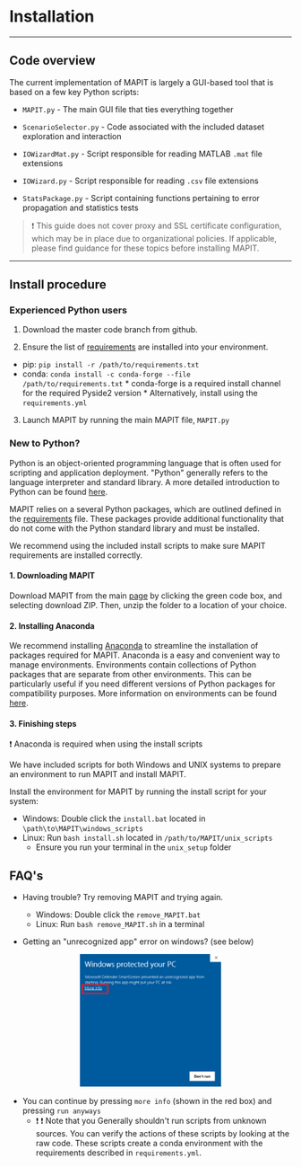 # Installation

---

## Code overview
The current implementation of MAPIT is largely a GUI-based tool that is based on a few key Python scripts:

* `MAPIT.py` - The main GUI file that ties everything together

* `ScenarioSelector.py` - Code associated with the included dataset exploration and interaction
* `IOWizardMat.py` - Script responsible for reading MATLAB `.mat` file extensions

* `IOWizard.py` - Script responsible for reading `.csv` file extensions

* `StatsPackage.py` - Script containing functions pertaining to error propagation and statistics tests

> :exclamation: This guide does not cover proxy and SSL certificate configuration, which may be in place due to organizational policies. If applicable, please find guidance for these topics before installing MAPIT.

---

## Install procedure

### Experienced Python users
1. Download the master code branch from github.

2. Ensure the list of [requirements](requirements.txt) are installed into your environment.
  * pip: `pip install -r /path/to/requirements.txt`
  * conda: `conda install -c conda-forge --file /path/to/requirements.txt`
        * conda-forge is a required install channel for the required Pyside2 version
        * Alternatively, install using the `requirements.yml`


3. Launch MAPIT by running the main MAPIT file, `MAPIT.py`

### New to Python?
Python is an object-oriented programming language that is often used for scripting and application deployment. "Python" generally refers to the language interpreter and standard library. A more detailed introduction to Python can be found [here](https://docs.python.org/3/tutorial/index.html).

MAPIT relies on a several Python packages, which are outlined defined in the [requirements](requirements.txt) file. These packages provide additional functionality that do not come with the Python standard library and must be installed.

We recommend using the included install scripts to make sure MAPIT requirements are installed correctly.



#### 1. Downloading MAPIT

Download MAPIT from the main [page](https://github.com/sandialabs/MAPIT) by clicking the green code box, and selecting download ZIP. Then, unzip the folder to a location of your choice.

#### 2. Installing Anaconda
We recommend installing [Anaconda](https://www.anaconda.com/) to streamline the installation of packages required for MAPIT. Anaconda is a easy and convenient way to manage environments. Environments contain collections of Python packages that are separate from other environments. This can be particularly useful if you need different versions of Python packages for compatibility purposes. More information on environments can be found [here](https://docs.conda.io/projects/conda/en/latest/user-guide/concepts/environments.html).



#### 3. Finishing steps
:exclamation: Anaconda is required when using the install scripts

We have included scripts for both Windows and UNIX systems to prepare an environment to run MAPIT and install MAPIT.

Install the environment for MAPIT by running the install script for your system:
* Windows: Double click the `install.bat` located in `\path\to\MAPIT\windows_scripts`
* Linux: Run `bash install.sh` located in `/path/to/MAPIT/unix_scripts`
    * Ensure you run your terminal in the `unix_setup` folder


## FAQ's


* Having trouble? Try removing MAPIT and trying again.
    * Windows: Double click the `remove_MAPIT.bat`
    * Linux: Run `bash remove_MAPIT.sh` in a terminal

* Getting an "unrecognized app" error on windows? (see below)

<p align="center">
<img src="./assets/codeAssets/error1.png" width="50%" height="50%">
</p>

* You can continue by pressing `more info` (shown in the red box) and pressing `run anyways`
    * :exclamation: :exclamation: Note that you Generally shouldn't run scripts from unknown sources. You can verify the actions of these scripts by looking at the raw code. These scripts create a conda environment with the requirements described in `requirements.yml`.
